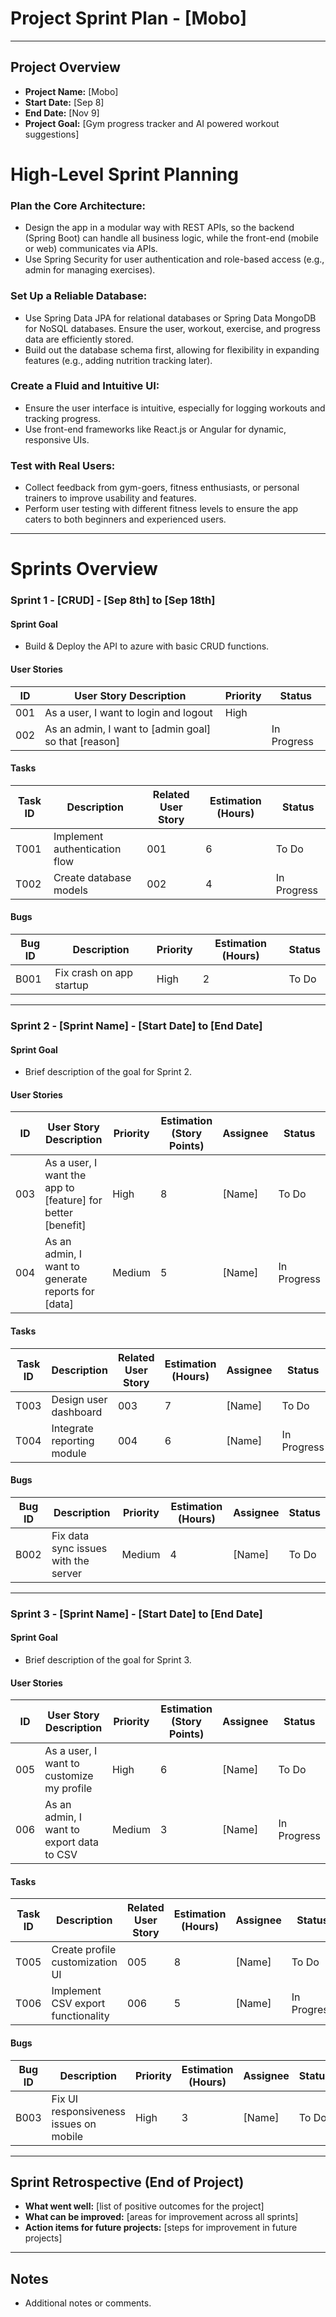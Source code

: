 # Project Sprint Plan - [Mobo]

---

## Project Overview
- **Project Name:** [Mobo]
- **Start Date:** [Sep 8]
- **End Date:** [Nov 9]
- **Project Goal:** [Gym progress tracker and AI powered workout suggestions]

# High-Level Sprint Planning

### Plan the Core Architecture:
- Design the app in a modular way with REST APIs, so the backend (Spring Boot) can handle all business logic, while the front-end (mobile or web) communicates via APIs.
- Use Spring Security for user authentication and role-based access (e.g., admin for managing exercises).

### Set Up a Reliable Database:
- Use Spring Data JPA for relational databases or Spring Data MongoDB for NoSQL databases. Ensure the user, workout, exercise, and progress data are efficiently stored.
- Build out the database schema first, allowing for flexibility in expanding features (e.g., adding nutrition tracking later).

### Create a Fluid and Intuitive UI:
- Ensure the user interface is intuitive, especially for logging workouts and tracking progress.
- Use front-end frameworks like React.js or Angular for dynamic, responsive UIs.

### Test with Real Users:
- Collect feedback from gym-goers, fitness enthusiasts, or personal trainers to improve usability and features.
- Perform user testing with different fitness levels to ensure the app caters to both beginners and experienced users.


---

# Sprints Overview

### Sprint 1 - [CRUD] - [Sep 8th] to [Sep 18th]
#### Sprint Goal
- Build & Deploy the API to azure with basic CRUD functions.

#### User Stories
| ID  | User Story Description                                       | Priority  | Status  |
| --- | -------------------------------------------------------------| --------- | ------- |
| 001 | As a user, I want to login and logout             | High      |  | To Do   |
| 002 | As an admin, I want to [admin goal] so that [reason]          |  | In Progress |

#### Tasks
| Task ID | Description                               | Related User Story | Estimation (Hours) | Status  |
| ------- | ----------------------------------------- | ------------------ | ------------------ | ------- |
| T001    | Implement authentication flow             | 001                | 6                  | To Do   |
| T002    | Create database models                    | 002                | 4                  | In Progress |

#### Bugs
| Bug ID  | Description                               | Priority  | Estimation (Hours) | Status  |
| ------- | ----------------------------------------- | --------- | ------------------ | ------- |
| B001    | Fix crash on app startup                  | High      | 2                  | To Do   |

---

### Sprint 2 - [Sprint Name] - [Start Date] to [End Date]
#### Sprint Goal
- Brief description of the goal for Sprint 2.

#### User Stories
| ID  | User Story Description                                       | Priority  | Estimation (Story Points) | Assignee  | Status  |
| --- | -------------------------------------------------------------| --------- | ------------------------- | --------- | ------- |
| 003 | As a user, I want the app to [feature] for better [benefit]   | High      | 8                         | [Name]    | To Do   |
| 004 | As an admin, I want to generate reports for [data]            | Medium    | 5                         | [Name]    | In Progress |

#### Tasks
| Task ID | Description                               | Related User Story | Estimation (Hours) | Assignee  | Status  |
| ------- | ----------------------------------------- | ------------------ | ------------------ | --------- | ------- |
| T003    | Design user dashboard                     | 003                | 7                  | [Name]    | To Do   |
| T004    | Integrate reporting module                | 004                | 6                  | [Name]    | In Progress |

#### Bugs
| Bug ID  | Description                               | Priority  | Estimation (Hours) | Assignee  | Status  |
| ------- | ----------------------------------------- | --------- | ------------------ | --------- | ------- |
| B002    | Fix data sync issues with the server      | Medium    | 4                  | [Name]    | To Do   |

---

### Sprint 3 - [Sprint Name] - [Start Date] to [End Date]
#### Sprint Goal
- Brief description of the goal for Sprint 3.

#### User Stories
| ID  | User Story Description                                       | Priority  | Estimation (Story Points) | Assignee  | Status  |
| --- | -------------------------------------------------------------| --------- | ------------------------- | --------- | ------- |
| 005 | As a user, I want to customize my profile                    | High      | 6                         | [Name]    | To Do   |
| 006 | As an admin, I want to export data to CSV                    | Medium    | 3                         | [Name]    | In Progress |

#### Tasks
| Task ID | Description                               | Related User Story | Estimation (Hours) | Assignee  | Status  |
| ------- | ----------------------------------------- | ------------------ | ------------------ | --------- | ------- |
| T005    | Create profile customization UI           | 005                | 8                  | [Name]    | To Do   |
| T006    | Implement CSV export functionality        | 006                | 5                  | [Name]    | In Progress |

#### Bugs
| Bug ID  | Description                               | Priority  | Estimation (Hours) | Assignee  | Status  |
| ------- | ----------------------------------------- | --------- | ------------------ | --------- | ------- |
| B003    | Fix UI responsiveness issues on mobile    | High      | 3                  | [Name]    | To Do   |

---

## Sprint Retrospective (End of Project)
- **What went well:** [list of positive outcomes for the project]
- **What can be improved:** [areas for improvement across all sprints]
- **Action items for future projects:** [steps for improvement in future projects]

---

## Notes
- Additional notes or comments.

